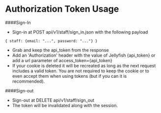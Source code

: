 Authorization Token Usage
============

####Sign-In

* Sign-in at POST api/v1/staff/sign_in.json with the following payload
````
{ staff: {email: "...", password: "..."} }
````
* Grab and keep the api_token from the response
* Add an 'Authorization' header with the value of Jellyfish {api_token} or add a url parameter of access_token={api_token}
* If your cookie is deleted it will be recreated as long as the next request includes a valid token. You are not required to keep the cookie or to even accept them when using tokens (but if you can it is recommended).

####Sign-out

* Sign-out at DELETE api/v1/staff/sign_out
* The token will be invalidated along with the session.
